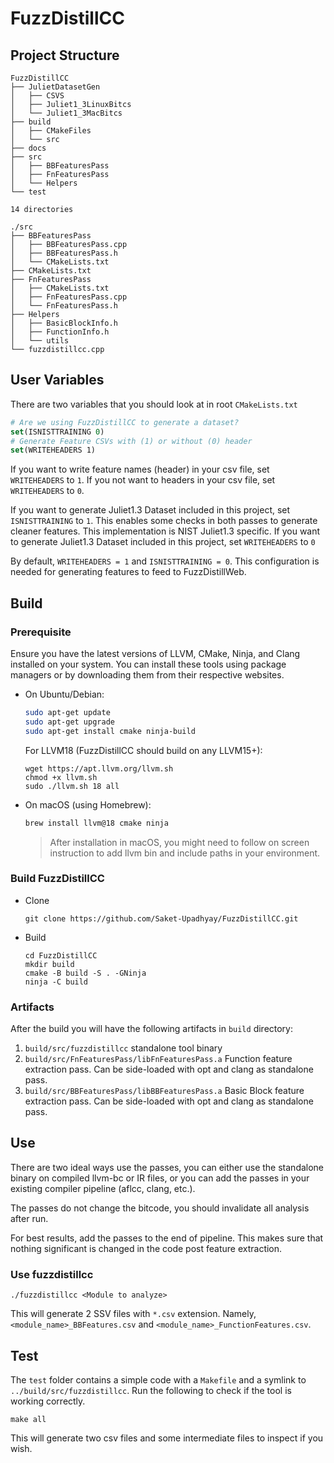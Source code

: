 # FuzzDistillCC

## Project Structure

```text
FuzzDistillCC
├── JulietDatasetGen
│   ├── CSVS
│   ├── Juliet1_3LinuxBitcs
│   └── Juliet1_3MacBitcs
├── build
│   ├── CMakeFiles
│   └── src
├── docs
├── src
│   ├── BBFeaturesPass
│   ├── FnFeaturesPass
│   └── Helpers
└── test

14 directories
```

```shell
./src
├── BBFeaturesPass
│   ├── BBFeaturesPass.cpp
│   ├── BBFeaturesPass.h
│   └── CMakeLists.txt
├── CMakeLists.txt
├── FnFeaturesPass
│   ├── CMakeLists.txt
│   ├── FnFeaturesPass.cpp
│   └── FnFeaturesPass.h
├── Helpers
│   ├── BasicBlockInfo.h
│   ├── FunctionInfo.h
│   └── utils
└── fuzzdistillcc.cpp
```

## User Variables

There are two variables that you should look at in root `CMakeLists.txt`

```cmake
# Are we using FuzzDistillCC to generate a dataset?
set(ISNISTTRAINING 0)
# Generate Feature CSVs with (1) or without (0) header
set(WRITEHEADERS 1)
```

If you want to write feature names (header) in your csv file, set `WRITEHEADERS` to `1`.
If you not want to headers in your csv file, set `WRITEHEADERS` to `0`.

If you want to generate Juliet1.3 Dataset included in this project, set `ISNISTTRAINING` to `1`.
This enables some checks in both passes to generate cleaner features. This implementation is NIST Juliet1.3 specific.
If you want to generate Juliet1.3 Dataset included in this project, set `WRITEHEADERS` to `0`

By default, `WRITEHEADERS = 1` and `ISNISTTRAINING = 0`. This configuration is needed for generating features to feed to FuzzDistillWeb.

## Build

### Prerequisite

Ensure you have the latest versions of LLVM, CMake, Ninja, and Clang installed on your system. You can install these
tools using package managers or by downloading them from their respective websites.

- On Ubuntu/Debian:
  ```sh
  sudo apt-get update
  sudo apt-get upgrade
  sudo apt-get install cmake ninja-build
  ```
  For LLVM18 (FuzzDistillCC should build on any LLVM15+):
  ```shell
  wget https://apt.llvm.org/llvm.sh
  chmod +x llvm.sh
  sudo ./llvm.sh 18 all
  ```

- On macOS (using Homebrew):
  ```sh
  brew install llvm@18 cmake ninja
  ```
  > After installation in macOS, you might need to follow on screen instruction to add llvm bin and include paths in
  your environment.

### Build FuzzDistillCC

- Clone
    ```shell
    git clone https://github.com/Saket-Upadhyay/FuzzDistillCC.git
    ```
- Build
    ```shell
    cd FuzzDistillCC
    mkdir build
    cmake -B build -S . -GNinja
    ninja -C build
    ```

### Artifacts

After the build you will have the following artifacts in `build` directory:

1. `build/src/fuzzdistillcc` standalone tool binary
2. `build/src/FnFeaturesPass/libFnFeaturesPass.a` Function feature extraction pass. Can be side-loaded with opt and
   clang as standalone pass.
3. `build/src/BBFeaturesPass/libBBFeaturesPass.a` Basic Block feature extraction pass. Can be side-loaded with opt and
   clang as standalone pass.

## Use

There are two ideal ways use the passes, you can either use the standalone binary on compiled llvm-bc or IR files, or
you can add the passes in your existing compiler pipeline (aflcc, clang, etc.).

The passes do not change the bitcode, you should invalidate all analysis after run.

For best results, add the passes to the end of pipeline. This makes sure that nothing significant is changed in the code
post feature extraction.

### Use fuzzdistillcc

```shell
./fuzzdistillcc <Module to analyze>
```

This will generate 2 SSV files with `*.csv` extension.
Namely, `<module_name>_BBFeatures.csv` and `<module_name>_FunctionFeatures.csv`.

## Test

The `test` folder contains a simple code with a `Makefile` and a symlink to `../build/src/fuzzdistillcc`.
Run the following to check if the tool is working correctly.

```shell
make all
```

This will generate two csv files and some intermediate files to inspect if you wish.
